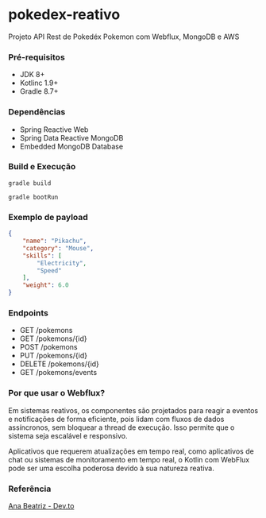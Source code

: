 # pokedex-reativo
Projeto API Rest de Pokedéx Pokemon com Webflux, MongoDB e AWS

### Pré-requisitos

* JDK 8+
* Kotlinc 1.9+
* Gradle 8.7+

### Dependências

* Spring Reactive Web
* Spring Data Reactive MongoDB
* Embedded MongoDB Database

### Build e Execução

```shell
gradle build
```

```shell
gradle bootRun
```

### Exemplo de payload

```json
{
    "name": "Pikachu",
    "category": "Mouse",
    "skills": [
        "Electricity",
        "Speed"
    ],
    "weight": 6.0
}
```

### Endpoints

* GET /pokemons
* GET /pokemons/{id}
* POST /pokemons
* PUT /pokemons/{id}
* DELETE /pokemons/{id}
* GET /pokemons/events

### Por que usar o Webflux?

<p>Em sistemas reativos, os componentes são projetados para reagir a eventos e notificações de forma eficiente, 
pois lidam com fluxos de dados assíncronos, sem bloquear a thread de execução. 
Isso permite que o sistema seja escalável e responsivo.</p>

<p>Aplicativos que requerem atualizações em tempo real, como aplicativos de chat ou sistemas de monitoramento em 
tempo real, o Kotlin com WebFlux pode ser uma escolha poderosa devido à sua natureza reativa.</p>


### Referência

[Ana Beatriz - Dev.to](https://dev.to/womakerscode/criando-seu-pokedex-com-spring-webflux-mongodb-deploy-no-heroku-21f5)
